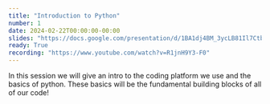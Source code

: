 ```yaml
---
title: "Introduction to Python"
number: 1
date: 2024-02-22T00:00:00-00:00
slides: "https://docs.google.com/presentation/d/1BA1dj4BM_3ycLB81Il7CtbHLD5kJKhlNg6y9Ollyxd4/edit?usp=sharing"
ready: True
recording: "https://www.youtube.com/watch?v=R1jnH9Y3-F0"
---
```


In this session we will give an intro to the coding platform we use and the basics of python. These basics will be the fundamental building blocks of all of our code!
